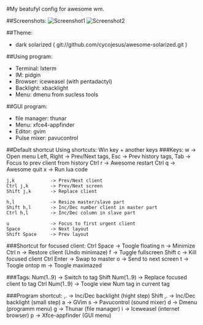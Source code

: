 #My beatufyl config for awesome wm.

##Screenshots:
![Screenshot1](https://db.tt/syN8qCTn)
![Screenshot2](https://db.tt/3pNMRBMo)

##Theme:
 * dark solarized ( git://github.com/cycojesus/awesome-solarized.git )

##Using program:
 * Terminal:        lxterm
 * IM:              pidgin
 * Browser:         iceweasel (with pentadactyl)
 * Backlight:       xbacklight
 * Menu:            dmenu from sucless tools

##GUI program:
* file manager:     thunar
* Menu:             xfce4-appfinder
* Editor:           gvim
* Pulse mixer:      pavucontrol


##Default shortcut
Using shortcuts: Win key + another keys
###Keys:
    w               -> Open menu
    Left, Right     -> Prev/Next tags,
    Esc             -> Prev history tags,
    Tab             -> Focus to prev client from history
    Ctrl r          -> Awesome restart
    Ctrl q          -> Awesome quit
    x               -> Run lua code

    j,k             -> Prev/Next client
    Ctrl j,k        -> Prev/Next screen
    Shift j,k       -> Replace client

    h,l             -> Resize master/slave part
    Shift h,l       -> Inc/Dec number client in master part
    Ctrl h,l        -> Inc/Dec column in slave part

    u               -> Focus to first urgent client
    Space           -> Next layout
    Shift Space     -> Prev layout

###Shortcut for focused client:
    Ctrl Space      -> Toogle floating
    n               -> Minimize
    Ctrl n          -> Restore client (Undo minimaze)
    f               -> Tuggle fullscreen
    Shift c         -> Kill focused client
    Ctrl Enter      -> Swap to master
    o               -> Send to next screen
    t               -> Toogle ontop
    m               -> Toogle maximazed

###Tags:
    Num(1..9)       -> Switch to tag
    Shift Num(1..9) -> Replace focused client to tag
    Ctrl Num(1..9)  -> Toogle view Num tag in current tag

###Program shortcut:
    ,.              -> Inc/Dec backlight (hight step)
    Shift ,.        -> Inc/Dec backlight (small step)
    a               -> GVim
    s               -> Pavucontrol (sound mixer)
    d               -> Dmenu (programm menu)
    g               -> Thunar (file manager)
    i               -> Iceweasel (internet browser)
    p               -> Xfce-appfinder (GUI menu)
